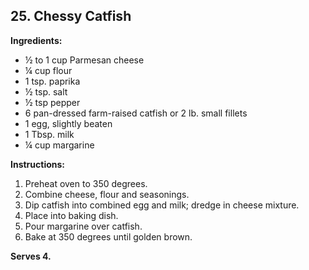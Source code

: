 ## 25. Chessy Catfish

**Ingredients:**
- ½ to 1 cup Parmesan cheese
- ¼ cup flour
- 1 tsp. paprika
- ½ tsp. salt
- ½ tsp pepper
- 6 pan-dressed farm-raised catfish or 2 lb. small fillets
- 1 egg, slightly beaten
- 1 Tbsp. milk
- ¼ cup margarine

**Instructions:**
1. Preheat oven to 350 degrees.
2. Combine cheese, flour and seasonings.
3. Dip catfish into combined egg and milk; dredge in cheese mixture.
4. Place into baking dish.
5. Pour margarine over catfish.
6. Bake at 350 degrees until golden brown.

**Serves 4.**